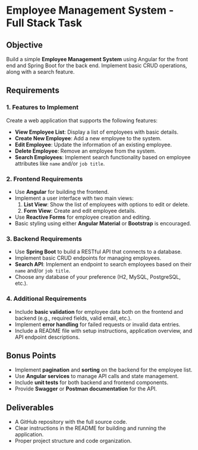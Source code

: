 # Employee Management System - Full Stack Task

## Objective
Build a simple **Employee Management System** using Angular for the front end and Spring Boot for the back end. Implement basic CRUD operations, along with a search feature.

## Requirements

### 1. Features to Implement
Create a web application that supports the following features:

- **View Employee List**: Display a list of employees with basic details.
- **Create New Employee**: Add a new employee to the system.
- **Edit Employee**: Update the information of an existing employee.
- **Delete Employee**: Remove an employee from the system.
- **Search Employees**: Implement search functionality based on employee attributes like `name` and/or `job title`.

### 2. Frontend Requirements
- Use **Angular** for building the frontend.
- Implement a user interface with two main views:
    1. **List View**: Show the list of employees with options to edit or delete.
    2. **Form View**: Create and edit employee details.
- Use **Reactive Forms** for employee creation and editing.
- Basic styling using either **Angular Material** or **Bootstrap** is encouraged.

### 3. Backend Requirements
- Use **Spring Boot** to build a RESTful API that connects to a database.
- Implement basic CRUD endpoints for managing employees.
- **Search API**: Implement an endpoint to search employees based on their `name` and/or `job title`.
- Choose any database of your preference (H2, MySQL, PostgreSQL, etc.).

### 4. Additional Requirements
- Include **basic validation** for employee data both on the frontend and backend (e.g., required fields, valid email, etc.).
- Implement **error handling** for failed requests or invalid data entries.
- Include a README file with setup instructions, application overview, and API endpoint descriptions.

## Bonus Points
- Implement **pagination** and **sorting** on the backend for the employee list.
- Use **Angular services** to manage API calls and state management.
- Include **unit tests** for both backend and frontend components.
- Provide **Swagger** or **Postman documentation** for the API.

## Deliverables
- A GitHub repository with the full source code.
- Clear instructions in the README for building and running the application.
- Proper project structure and code organization.
